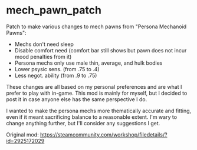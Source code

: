 # mech_pawn_patch

Patch to make various changes to mech pawns from "Persona Mechanoid Pawns":

- Mechs don't need sleep
- Disable comfort need (comfort bar still shows but pawn does not incur mood penalties from it)
- Persona mechs only use male thin, average, and hulk bodies
- Lower psysic sens. (from .75 to .4)
- Less negot. ability (from .9 to .75)

These changes are all based on my personal preferences and are what I prefer to play with in-game. This mod is mainly for myself, but I decided to post it in case anyone else has the same perspective I do.

I wanted to make the persona mechs more thematically accurate and fitting, even if it meant sacrificing balance to a reasonable extent. I'm wary to change anything further, but I'll consider any suggestions I get.

Original mod: https://steamcommunity.com/workshop/filedetails/?id=2925172029